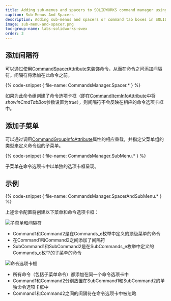 ```yaml
---
title: Adding sub-menus and spacers to SOLIDWORKS command manager using SwEx.AddIn
caption: Sub-Menus And Spacers
description: Adding sub-menus and spacers or command tab boxes in SOLIDWORKS command manager using SwEx.AddIn framework
image: sub-menu-and-spacer.png
toc-group-name: labs-solidworks-swex
order: 3
---
```

## 添加间隔符

可以通过使用[CommandSpacerAttribute](https://docs.codestack.net/swex/add-in/html/T_CodeStack_SwEx_AddIn_Attributes_CommandSpacerAttribute.htm)来装饰命令，从而在命令之间添加间隔符。间隔符将添加在此命令之前。

{% code-snippet { file-name: CommandsManager.Spacer.* } %}

如果为此命令组创建了命令选项卡框（即在[CommandItemInfoAttribute](https://docs.codestack.net/swex/add-in/html/M_CodeStack_SwEx_AddIn_Attributes_CommandItemInfoAttribute__ctor_2.htm)中将*showInCmdTabBox*参数设置为*true*），则间隔符不会反映在相应的命令选项卡框中。

## 添加子菜单

可以通过调用[CommandGroupInfoAttribute](https://docs.codestack.net/swex/add-in/html/M_CodeStack_SwEx_AddIn_Attributes_CommandGroupInfoAttribute__ctor_2.htm)属性的相应重载，并指定父菜单组的类型来定义命令组的子菜单。

{% code-snippet { file-name: CommandsManager.SubMenu.* } %}

子菜单在命令选项卡中以单独的选项卡框呈现。

## 示例

{% code-snippet { file-name: CommandsManager.SpacerAndSubMenu.* } %}

上述命令配置将创建以下菜单和命令选项卡框：

![子菜单和间隔符](sub-menu-and-spacer.png)

* Command1和Command2是在Commands_e枚举中定义的顶级菜单的命令
* 在Command1和Command2之间添加了间隔符
* SubCommand1和SubCommand2是在SubCommands_e枚举中定义的Commands_e枚举的子菜单的命令

![命令选项卡框](command-tab.png)

* 所有命令（包括子菜单命令）都添加在同一个命令选项卡中
* Command1和Command2分别放置在SubCommand1和SubCommand2的单独命令选项卡框中
* Command1和Command2之间的间隔符在命令选项卡中被忽略